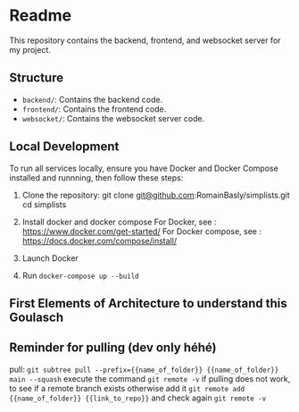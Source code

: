 # Readme

This repository contains the backend, frontend, and websocket server for my project.

## Structure
- `backend/`: Contains the backend code.
- `frontend/`: Contains the frontend code.
- `websocket/`: Contains the websocket server code.

## Local Development

To run all services locally, ensure you have Docker and Docker Compose installed and runnning, then follow these steps:

1. Clone the repository:
git clone git@github.com:RomainBasly/simplists.git
cd simplists

2. Install docker and docker compose
For Docker, see : https://www.docker.com/get-started/
For Docker compose, see : https://docs.docker.com/compose/install/

3. Launch Docker

4. Run ``docker-compose up --build``

## First Elements of Architecture to understand this Goulasch

## Reminder for pulling (dev only héhé)
pull: `git subtree pull --prefix={{name_of_folder}} {{name_of_folder}} main --squash`
execute the command `git remote -v` if pulling does not work, to see if a remote branch exists
otherwise add it `git remote add {{name_of_folder}} {{link_to_repo}}` and check again `git remote -v`
